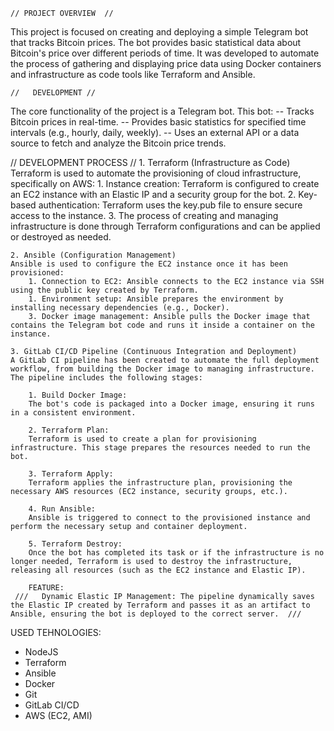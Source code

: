     // PROJECT OVERVIEW  //
This project is focused on creating and deploying a simple Telegram bot that tracks Bitcoin prices. The bot provides basic statistical data about Bitcoin's price over different periods of time. It was developed to automate the process of gathering and displaying price data using Docker containers and infrastructure as code tools like Terraform and Ansible.

    //   DEVELOPMENT //
The core functionality of the project is a Telegram bot. This bot:
 -- Tracks Bitcoin prices in real-time.
 -- Provides basic statistics for specified time intervals (e.g., hourly, daily, weekly).
 -- Uses an external API or a data source to fetch and analyze the Bitcoin price trends.



   //   DEVELOPMENT PROCESS   //
    1. Terraform (Infrastructure as Code)
    Terraform is used to automate the provisioning of cloud infrastructure, specifically on AWS:
        1. Instance creation: Terraform is configured to create an EC2 instance with an Elastic IP and a security group for the bot.
        2. Key-based authentication: Terraform uses the key.pub file to ensure secure access to the instance.
        3. The process of creating and managing infrastructure is done through Terraform configurations and can be applied or destroyed as needed.

    2. Ansible (Configuration Management)
    Ansible is used to configure the EC2 instance once it has been provisioned:
        1. Connection to EC2: Ansible connects to the EC2 instance via SSH using the public key created by Terraform.
        1. Environment setup: Ansible prepares the environment by installing necessary dependencies (e.g., Docker).
        3. Docker image management: Ansible pulls the Docker image that contains the Telegram bot code and runs it inside a container on the instance.

    3. GitLab CI/CD Pipeline (Continuous Integration and Deployment)
    A GitLab CI pipeline has been created to automate the full deployment workflow, from building the Docker image to managing infrastructure. The pipeline includes the following stages:

        1. Build Docker Image:
        The bot's code is packaged into a Docker image, ensuring it runs in a consistent environment.

        2. Terraform Plan:
        Terraform is used to create a plan for provisioning infrastructure. This stage prepares the resources needed to run the bot.

        3. Terraform Apply:
        Terraform applies the infrastructure plan, provisioning the necessary AWS resources (EC2 instance, security groups, etc.).

        4. Run Ansible:
        Ansible is triggered to connect to the provisioned instance and perform the necessary setup and container deployment.

        5. Terraform Destroy:
        Once the bot has completed its task or if the infrastructure is no longer needed, Terraform is used to destroy the infrastructure, releasing all resources (such as the EC2 instance and Elastic IP).

        FEATURE:
     ///   Dynamic Elastic IP Management: The pipeline dynamically saves the Elastic IP created by Terraform and passes it as an artifact to Ansible, ensuring the bot is deployed to the correct server.  ///


USED TEHNOLOGIES:
- NodeJS
- Terraform  
- Ansible
- Docker
- Git  
- GitLab CI/CD  
- AWS (EC2, AMI)  
